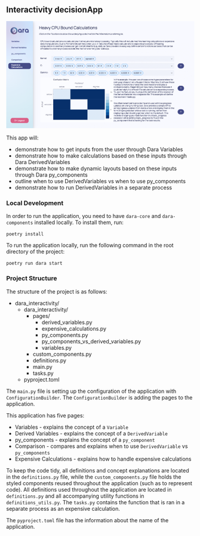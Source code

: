 ## Interactivity decisionApp

![Interactivity](https://github.com/causalens/dara_app_gallery/blob/DO-1580-add-images-to-app-gallery-readme-md/img/interactivity.png?raw=true) 

This app will:
- demonstrate how to get inputs from the user through Dara Variables
- demonstrate how to make calculations based on these inputs through Dara DerivedVariables
- demonstrate how to make dynamic layouts based on these inputs through Dara py_components
- outline when to use DerivedVariables vs when to use py_components
- demonstrate how to run DerivedVariables in a separate process

### Local Development

In order to run the application, you need to have `dara-core` and `dara-components` installed locally. To install them, run:

```
poetry install
```

To run the application locally, run the following command in the root directory of the project:

```
poetry run dara start
```


### Project Structure

The structure of the project is as follows:
- dara_interactivity/
    - dara_interactivity/
        - pages/
            - derived_variables.py
            - expensive_calculations.py
            - py_components.py
            - py_components_vs_derived_variables.py
            - variables.py
        - custom_components.py
        - definitions.py
        - main.py
        - tasks.py
    - pyproject.toml

The `main.py` file is setting up the configuration of the application with `ConfigurationBuilder`. 
The `ConfigurationBuilder` is adding the pages to the application.

This application has five pages:
- Variables - explains the concept of a `Variable`
- Derived Variables - explains the concept of a `DerivedVariable`
- py_components - explains the concept of a `py_component`
- Comparison - compares and explains when to use `DerivedVariable` vs `py_components`
- Expensive Calculations - explains how to handle expensive calculations

To keep the code tidy, all definitions and concept explanations are located in the `definitions.py` file, while the `custom_components.py` file holds the styled components reused throughout the application (such as to represent code).
All definitions used throughout the application are located in `definitions.py` and all accompanying utility functions in `definitions_utils.py`. The `tasks.py` contains the function that is ran in a separate process as an expensive calculation. 

The `pyproject.toml` file has the information about the name of the application.
